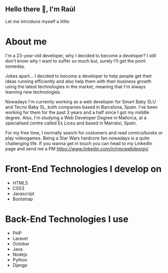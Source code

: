 ## Hello there 👋, I'm Raúl

Let me introduce myself a little:

# About me
I'm a 23-year-old developer, why I decided to become a developer? I still don't know why I want to suffer so much but, surely I'll get the point someday.

Jokes apart... I decided to become a developer to help people get their ideas running efficiently and also help them with their business growth using the latest technologies in the market, meaning that I'm always learning new technologies.

Nowadays I'm currently working as a web developer for Smart Baby SLU and Tecno Baby SL, both companies based in Barcelona, Spain. I've been working for them for the past 3 years and a half since I got my middle degree. Also, I'm studying a Web Developer Degree in Mallorca, at a specialised centre called Es Liceu and based in Marratxí, Spain.

For my free time, I normally search for costumers and read comics/books or play videogames. Being a Star Wars hardcore fan nowadays is a quite challenging life.
If you wanna get in touch you can head to my LinkedIn page and send me a PM https://www.linkedin.com/in/rmcwebdesign/

# Front-End Technologies I develop on
- HTML5
- CSS3
- Javascript
- Bootstrap

# Back-End Technologies I use
- PHP
- Laravel
- October
- Java
- Nodejs
- Python
- Django
